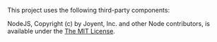 This project uses the following third-party components:

NodeJS, Copyright (c) by Joyent, Inc. and other Node contributors, is available under the [The MIT License](https://raw.githubusercontent.com/nodejs/node/master/LICENSE).

